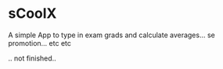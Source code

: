 # sCoolX
A simple App to type in exam grads and calculate averages... se promotion... etc etc

.. not finished..
